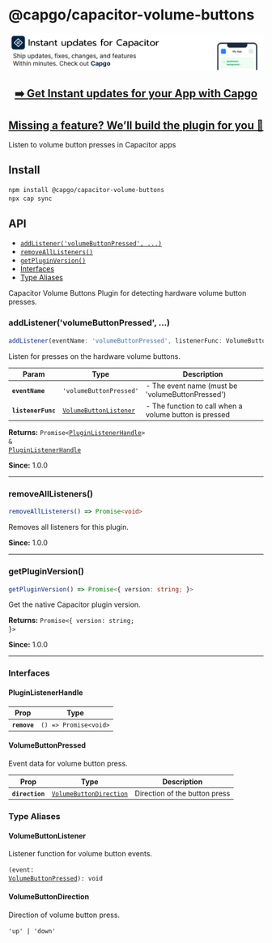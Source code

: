 # @capgo/capacitor-volume-buttons
 <a href="https://capgo.app/"><img src='https://raw.githubusercontent.com/Cap-go/capgo/main/assets/capgo_banner.png' alt='Capgo - Instant updates for capacitor'/></a>

<div align="center">
  <h2><a href="https://capgo.app/?ref=plugin"> ➡️ Get Instant updates for your App with Capgo</a></h2>
  <h2><a href="https://capgo.app/consulting/?ref=plugin"> Missing a feature? We’ll build the plugin for you 💪</a></h2>
</div>
Listen to volume button presses in Capacitor apps

## Install

```bash
npm install @capgo/capacitor-volume-buttons
npx cap sync
```

## API

<docgen-index>

* [`addListener('volumeButtonPressed', ...)`](#addlistenervolumebuttonpressed-)
* [`removeAllListeners()`](#removealllisteners)
* [`getPluginVersion()`](#getpluginversion)
* [Interfaces](#interfaces)
* [Type Aliases](#type-aliases)

</docgen-index>

<docgen-api>
<!--Update the source file JSDoc comments and rerun docgen to update the docs below-->

Capacitor Volume Buttons Plugin for detecting hardware volume button presses.

### addListener('volumeButtonPressed', ...)

```typescript
addListener(eventName: 'volumeButtonPressed', listenerFunc: VolumeButtonListener) => Promise<PluginListenerHandle> & PluginListenerHandle
```

Listen for presses on the hardware volume buttons.

| Param              | Type                                                                  | Description                                            |
| ------------------ | --------------------------------------------------------------------- | ------------------------------------------------------ |
| **`eventName`**    | <code>'volumeButtonPressed'</code>                                    | - The event name (must be 'volumeButtonPressed')       |
| **`listenerFunc`** | <code><a href="#volumebuttonlistener">VolumeButtonListener</a></code> | - The function to call when a volume button is pressed |

**Returns:** <code>Promise&lt;<a href="#pluginlistenerhandle">PluginListenerHandle</a>&gt; & <a href="#pluginlistenerhandle">PluginListenerHandle</a></code>

**Since:** 1.0.0

--------------------


### removeAllListeners()

```typescript
removeAllListeners() => Promise<void>
```

Removes all listeners for this plugin.

**Since:** 1.0.0

--------------------


### getPluginVersion()

```typescript
getPluginVersion() => Promise<{ version: string; }>
```

Get the native Capacitor plugin version.

**Returns:** <code>Promise&lt;{ version: string; }&gt;</code>

**Since:** 1.0.0

--------------------


### Interfaces


#### PluginListenerHandle

| Prop         | Type                                      |
| ------------ | ----------------------------------------- |
| **`remove`** | <code>() =&gt; Promise&lt;void&gt;</code> |


#### VolumeButtonPressed

Event data for volume button press.

| Prop            | Type                                                                    | Description                   |
| --------------- | ----------------------------------------------------------------------- | ----------------------------- |
| **`direction`** | <code><a href="#volumebuttondirection">VolumeButtonDirection</a></code> | Direction of the button press |


### Type Aliases


#### VolumeButtonListener

Listener function for volume button events.

<code>(event: <a href="#volumebuttonpressed">VolumeButtonPressed</a>): void</code>


#### VolumeButtonDirection

Direction of volume button press.

<code>'up' | 'down'</code>

</docgen-api>
